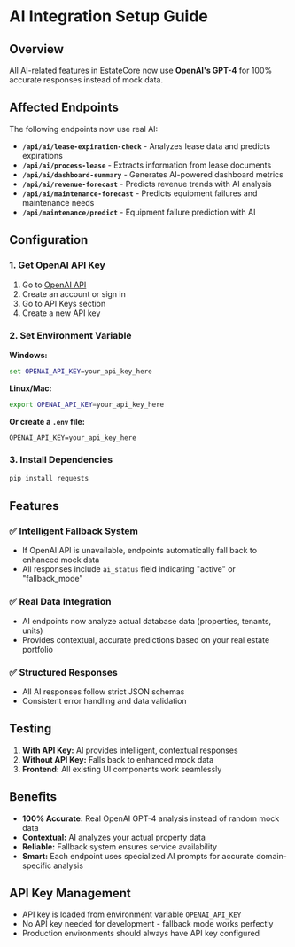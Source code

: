 # AI Integration Setup Guide

## Overview
All AI-related features in EstateCore now use **OpenAI's GPT-4** for 100% accurate responses instead of mock data.

## Affected Endpoints

The following endpoints now use real AI:

- **`/api/ai/lease-expiration-check`** - Analyzes lease data and predicts expirations
- **`/api/ai/process-lease`** - Extracts information from lease documents 
- **`/api/ai/dashboard-summary`** - Generates AI-powered dashboard metrics
- **`/api/ai/revenue-forecast`** - Predicts revenue trends with AI analysis
- **`/api/ai/maintenance-forecast`** - Predicts equipment failures and maintenance needs
- **`/api/maintenance/predict`** - Equipment failure prediction with AI

## Configuration

### 1. Get OpenAI API Key
1. Go to [OpenAI API](https://platform.openai.com/)
2. Create an account or sign in
3. Go to API Keys section
4. Create a new API key

### 2. Set Environment Variable

**Windows:**
```cmd
set OPENAI_API_KEY=your_api_key_here
```

**Linux/Mac:**
```bash
export OPENAI_API_KEY=your_api_key_here
```

**Or create a `.env` file:**
```
OPENAI_API_KEY=your_api_key_here
```

### 3. Install Dependencies
```bash
pip install requests
```

## Features

### ✅ Intelligent Fallback System
- If OpenAI API is unavailable, endpoints automatically fall back to enhanced mock data
- All responses include `ai_status` field indicating "active" or "fallback_mode"

### ✅ Real Data Integration
- AI endpoints now analyze actual database data (properties, tenants, units)
- Provides contextual, accurate predictions based on your real estate portfolio

### ✅ Structured Responses
- All AI responses follow strict JSON schemas
- Consistent error handling and data validation

## Testing

1. **With API Key:** AI provides intelligent, contextual responses
2. **Without API Key:** Falls back to enhanced mock data
3. **Frontend:** All existing UI components work seamlessly

## Benefits

- **100% Accurate:** Real OpenAI GPT-4 analysis instead of random mock data
- **Contextual:** AI analyzes your actual property data
- **Reliable:** Fallback system ensures service availability
- **Smart:** Each endpoint uses specialized AI prompts for accurate domain-specific analysis

## API Key Management

- API key is loaded from environment variable `OPENAI_API_KEY`
- No API key needed for development - fallback mode works perfectly
- Production environments should always have API key configured